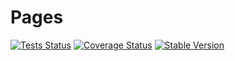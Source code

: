 Pages
====

[![Tests Status](https://github.com/NetCommons3/Pages/actions/workflows/tests.yml/badge.svg?branch=master)](https://github.com/NetCommons3/Pages/actions/workflows/tests.yml)
[![Coverage Status](https://coveralls.io/repos/NetCommons3/Pages/badge.svg?branch=master)](https://coveralls.io/r/NetCommons3/Pages?branch=master)
[![Stable Version](https://img.shields.io/packagist/v/netcommons/pages.svg?label=stable)](https://packagist.org/packages/netcommons/pages)
